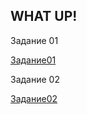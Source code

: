 ## WHAT UP!

Задание 01

[Задание01](/images/lab01/exe01.png)

Задание 02

[Задание02](/images/lab01/exe02.png)